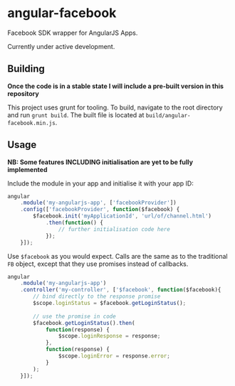 # angular-facebook

Facebook SDK wrapper for AngularJS Apps.

Currently under active development.

## Building

**Once the code is in a stable state I will include a pre-built version in this repository**

This project uses grunt for tooling. To build, navigate to the root directory and run `grunt build`. The built file is located at `build/angular-facebook.min.js`.

## Usage

**NB: Some features INCLUDING initialisation are yet to be fully implemented**

Include the module in your app and initialise it with your app ID:
```javascript
angular
    .module('my-angularjs-app', ['facebookProvider'])
    .config(['facebookProvider', function($facebook) {
        $facebook.init('myApplicationId', 'url/of/channel.html')
            .then(function() {
                // further initialisation code here
            });
    }]);
```

Use `$facebook` as you would expect. Calls are the same as to the traditional `FB` object, except that they use promises instead of callbacks.
```javascript
angular
    .module('my-angularjs-app')
    .controller('my-controller', ['$facebook', function($facebook){
        // bind directly to the response promise
        $scope.loginStatus = $facebook.getLoginStatus();
        
        // use the promise in code
        $facebook.getLoginStatus().then(
            function(response) {
                $scope.loginResponse = response;
            },
            function(response) {
                $scope.loginError = response.error;
            }
        );
    }]);
```
